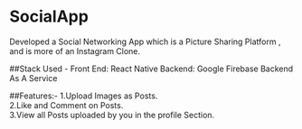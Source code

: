# SocialApp

Developed a Social Networking App which is a Picture Sharing Platform , and is more of an Instagram Clone.

##Stack Used -
Front End: React Native
Backend: Google Firebase Backend As A Service

##Features:-
1.Upload Images as Posts.<br />
2.Like and Comment on Posts.<br />
3.View all Posts uploaded by you in the profile Section.<br />
